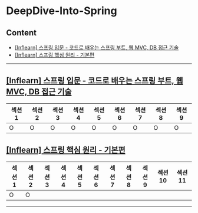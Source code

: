# DeepDive-Into-Spring

## Content

- [[Inflearn] 스프링 입문 - 코드로 배우는 스프링 부트, 웹 MVC, DB 접근 기술](#inflearn-스프링-입문---코드로-배우는-스프링-부트-웹-mvc-db-접근-기술)
- [[Inflearn] 스프링 핵심 원리 - 기본편](#inflearn-스프링-핵심-원리---기본편)

---

## [[Inflearn] 스프링 입문 - 코드로 배우는 스프링 부트, 웹 MVC, DB 접근 기술](https://www.inflearn.com/course/%EC%8A%A4%ED%94%84%EB%A7%81-%EC%9E%85%EB%AC%B8-%EC%8A%A4%ED%94%84%EB%A7%81%EB%B6%80%ED%8A%B8/dashboard)

| 섹션 1 | 섹션 2 | 섹션 3 | 섹션 4 | 섹션 5 | 섹션 6 | 섹션 7 | 섹션 8 | 섹션 9 |
| ------ | ------ | ------ | ------ | ------ | ------ | ------ | ------ | ------ |
| O      | O      | O      | O      | O      | O      | O      | O      | O      |

## [[Inflearn] 스프링 핵심 원리 - 기본편](https://www.inflearn.com/course/%EC%8A%A4%ED%94%84%EB%A7%81-%ED%95%B5%EC%8B%AC-%EC%9B%90%EB%A6%AC-%EA%B8%B0%EB%B3%B8%ED%8E%B8/dashboard)

| 섹션 1 | 섹션 2 | 섹션 3 | 섹션 4 | 섹션 5 | 섹션 6 | 섹션 7 | 섹션 8 | 섹션 9 | 섹션 10 | 섹션 11 |
| ------ | ------ | ------ | ------ | ------ | ------ | ------ | ------ | ------ | ------- | ------- |
| O      | O      |        |        |        |        |        |        |        |         |         |

---
